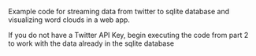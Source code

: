 Example code for streaming data from twitter to sqlite database and visualizing word clouds in a web app.

If you do not have a Twitter API Key, begin executing the code from part 2 to work with the data already in the sqlite database
